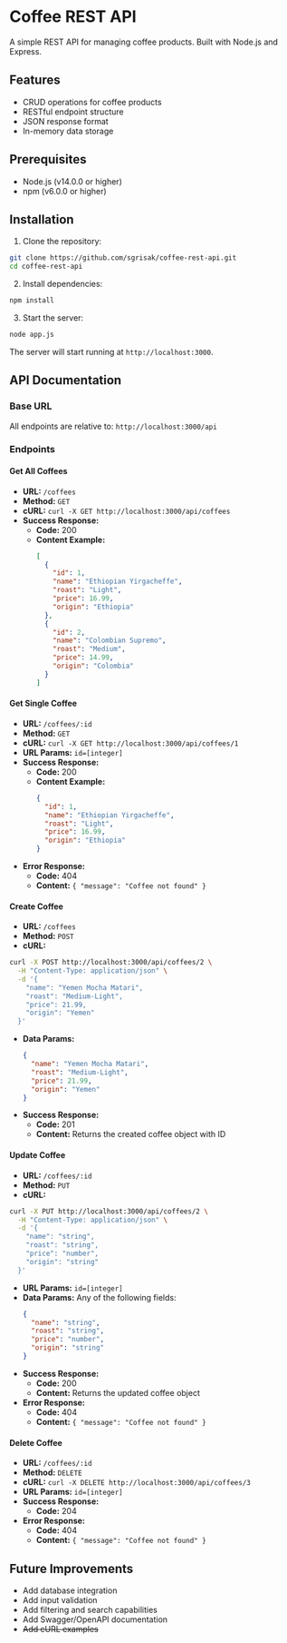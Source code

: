 # Coffee REST API

A simple REST API for managing coffee products. Built with Node.js and Express.

## Features

- CRUD operations for coffee products
- RESTful endpoint structure
- JSON response format
- In-memory data storage

## Prerequisites

- Node.js (v14.0.0 or higher)
- npm (v6.0.0 or higher)

## Installation

1. Clone the repository:

```bash
git clone https://github.com/sgrisak/coffee-rest-api.git
cd coffee-rest-api
```

2. Install dependencies:

```bash
npm install
```

3. Start the server:

```bash
node app.js
```

The server will start running at `http://localhost:3000`.

## API Documentation

### Base URL

All endpoints are relative to: `http://localhost:3000/api`

### Endpoints

#### Get All Coffees

- **URL:** `/coffees`
- **Method:** `GET`
- **cURL:** `curl -X GET http://localhost:3000/api/coffees`
- **Success Response:**
  - **Code:** 200
  - **Content Example:**
    ```json
    [
      {
        "id": 1,
        "name": "Ethiopian Yirgacheffe",
        "roast": "Light",
        "price": 16.99,
        "origin": "Ethiopia"
      },
      {
        "id": 2,
        "name": "Colombian Supremo",
        "roast": "Medium",
        "price": 14.99,
        "origin": "Colombia"
      }
    ]
    ```

#### Get Single Coffee

- **URL:** `/coffees/:id`
- **Method:** `GET`
- **cURL:** `curl -X GET http://localhost:3000/api/coffees/1`
- **URL Params:** `id=[integer]`
- **Success Response:**
  - **Code:** 200
  - **Content Example:**
    ```json
    {
      "id": 1,
      "name": "Ethiopian Yirgacheffe",
      "roast": "Light",
      "price": 16.99,
      "origin": "Ethiopia"
    }
    ```
- **Error Response:**
  - **Code:** 404
  - **Content:** `{ "message": "Coffee not found" }`

#### Create Coffee

- **URL:** `/coffees`
- **Method:** `POST`
- **cURL:**

```bash
curl -X POST http://localhost:3000/api/coffees/2 \
  -H "Content-Type: application/json" \
  -d '{
    "name": "Yemen Mocha Matari",
    "roast": "Medium-Light",
    "price": 21.99,
    "origin": "Yemen"
  }'
```

- **Data Params:**
  ```json
  {
    "name": "Yemen Mocha Matari",
    "roast": "Medium-Light",
    "price": 21.99,
    "origin": "Yemen"
  }
  ```
- **Success Response:**
  - **Code:** 201
  - **Content:** Returns the created coffee object with ID

#### Update Coffee

- **URL:** `/coffees/:id`
- **Method:** `PUT`
- **cURL:**

```bash
curl -X PUT http://localhost:3000/api/coffees/2 \
  -H "Content-Type: application/json" \
  -d '{
    "name": "string",
    "roast": "string",
    "price": "number",
    "origin": "string"
  }'
```

- **URL Params:** `id=[integer]`
- **Data Params:** Any of the following fields:
  ```json
  {
    "name": "string",
    "roast": "string",
    "price": "number",
    "origin": "string"
  }
  ```
- **Success Response:**
  - **Code:** 200
  - **Content:** Returns the updated coffee object
- **Error Response:**
  - **Code:** 404
  - **Content:** `{ "message": "Coffee not found" }`

#### Delete Coffee

- **URL:** `/coffees/:id`
- **Method:** `DELETE`
- **cURL:** `curl -X DELETE http://localhost:3000/api/coffees/3`
- **URL Params:** `id=[integer]`
- **Success Response:**
  - **Code:** 204
- **Error Response:**
  - **Code:** 404
  - **Content:** `{ "message": "Coffee not found" }`

## Future Improvements

- Add database integration
- Add input validation
- Add filtering and search capabilities
- Add Swagger/OpenAPI documentation
- ~~Add cURL examples~~
